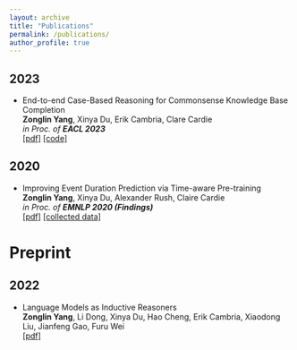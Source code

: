 ```yaml
---
layout: archive
title: "Publications"
permalink: /publications/
author_profile: true
---
```



## 2023
* End-to-end Case-Based Reasoning for Commonsense Knowledge Base Completion  
  **Zonglin Yang**, Xinya Du, Erik Cambria, Clare Cardie  
  *in Proc. of **EACL 2023***  
  [[pdf]](http://sentic.net/commonsense-knowledge-base-completion.pdf) [[code]](https://github.com/ZonglinY/ECBRF_Case_Based_Reasoning_with_PLM)

  
## 2020
* Improving Event Duration Prediction via Time-aware Pre-training  
  **Zonglin Yang**, Xinya Du, Alexander Rush, Claire Cardie  
  *in Proc. of **EMNLP 2020 (Findings)***  
  [[pdf]](https://aclanthology.org/2020.findings-emnlp.302.pdf) [[collected data]](https://github.com/ZonglinY/Improving-Event-Duration-Prediction-via-Time-aware-Pre-training)
  
  
# Preprint
## 2022
* Language Models as Inductive Reasoners  
  **Zonglin Yang**, Li Dong, Xinya Du, Hao Cheng, Erik Cambria, Xiaodong Liu, Jianfeng Gao, Furu Wei  
  [[pdf]](https://arxiv.org/pdf/2212.10923.pdf)
  

